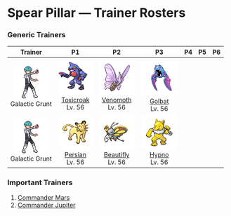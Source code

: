 # Spear Pillar — Trainer Rosters

### Generic Trainers

| Trainer | P1 | P2 | P3 | P4 | P5 | P6 |
|:-------:|:--:|:--:|:--:|:--:|:--:|:--:|
| ![Galactic Grunt](../../assets/trainers/galactic_grunt.png "Galactic Grunt")<br>Galactic Grunt | ![Toxicroak](../../assets/sprites/toxicroak/front.gif "Toxicroak: It has a poison sac at its throat. When it croaks, the stored poison is churned for greater potency.")<br>[Toxicroak](../../pokemon/toxicroak.md/)<br>Lv. 56 | ![Venomoth](../../assets/sprites/venomoth/front.gif "Venomoth: It flutters its wings to scatter dustlike scales. The scales leach toxins if they contact skin.")<br>[Venomoth](../../pokemon/venomoth.md/)<br>Lv. 56 | ![Golbat](../../assets/sprites/golbat/front.gif "Golbat: Its sharp fangs puncture the toughest of hides and have small holes for greedily sucking blood.")<br>[Golbat](../../pokemon/golbat.md/)<br>Lv. 56 |
| ![Galactic Grunt](../../assets/trainers/galactic_grunt.png "Galactic Grunt")<br>Galactic Grunt | ![Persian](../../assets/sprites/persian/front.gif "Persian: A very haughty Pokémon. Among fans, the size of the jewel in its forehead is a topic of much talk.")<br>[Persian](../../pokemon/persian.md/)<br>Lv. 56 | ![Beautifly](../../assets/sprites/beautifly/front.gif "Beautifly: Despite its looks, it is aggressive. It jabs with its long, thin mouth if disturbed while collecting pollen.")<br>[Beautifly](../../pokemon/beautifly.md/)<br>Lv. 56 | ![Hypno](../../assets/sprites/hypno/front.gif "Hypno: Seeing its swinging pendulum can induce sleep in three seconds, even in someone who just woke up.")<br>[Hypno](../../pokemon/hypno.md/)<br>Lv. 56 |


### Important Trainers

1. [Commander Mars](important_trainers.md#commander-mars)
1. [Commander Jupiter](important_trainers.md#commander-jupiter)
